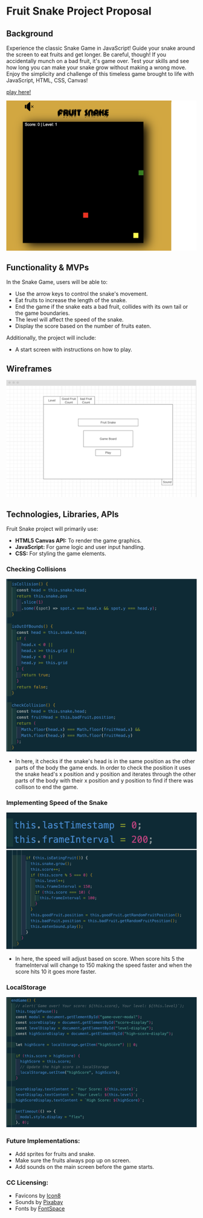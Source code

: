 # Fruit Snake Project Proposal

## Background

Experience the classic Snake Game in JavaScript! Guide your snake around the screen to eat fruits and get longer. Be careful, though! If you accidentally munch on a bad fruit, it's game over. Test your skills and see how long you can make your snake grow without making a wrong move. Enjoy the simplicity and challenge of this timeless game brought to life with JavaScript, HTML, CSS, Canvas!

[play here!](https://farhatt18.github.io/Fruit-Snake/)

![Alt text](./assets/gameScreen.png)

## Functionality & MVPs


In the Snake Game, users will be able to:

- Use the arrow keys to control the snake's movement.
- Eat fruits to increase the length of the snake.
- End the game if the snake eats a bad fruit, collides with its own tail or the game boundaries.
- The level will affect the speed of the snake.
- Display the score based on the number of fruits eaten.

Additionally, the project will include:

- A start screen with instructions on how to play.

## Wireframes

![Alt text](./assets/wireFrame.png)

## Technologies, Libraries, APIs

Fruit Snake project will primarily use:

- **HTML5 Canvas API:** To render the game graphics.
- **JavaScript:** For game logic and user input handling.
- **CSS:** For styling the game elements.

### Checking Collisions

![Alt text](./assets/collision.png)

- In here, it checks if the snake's head is in the same position as the other parts of the body the game ends. In order to check the position it uses the snake head's x position and y position and iterates through the other parts of the body with their x position and y position to find if there was collison to end the game.

### Implementing Speed of the Snake


![Alt text](./assets/speed1.png)
![Alt text](./assets/speed2.png)

- In here, the speed will adjust based on score. When score hits 5 the frameInterval will change to 150 making the speed faster and when the score hits 10 it goes more faster.

### LocalStorage

![Alt text](./assets/localStorage.png)

### Future Implementations:

- Add sprites for fruits and snake.
- Make sure the fruits always pop up on screen.
- Add sounds on the main screen before the game starts.

### CC Licensing:

- Favicons by [Icon8](https://icons8.com/)
- Sounds by [Pixabay](https://pixabay.com/)
- Fonts by [FontSpace](https://www.fontspace.com/category/fancy)
